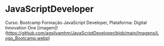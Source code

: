 # JavaScriptDeveloper
Curso: Bootcamp Formação JavaScript Developer, Plataforma: Digital Innovation One
[imagem]!(https://github.com/agsilvamhm/JavaScriptDeveloper/blob/main/Imagens/Logo_Bootcamp.webp)
